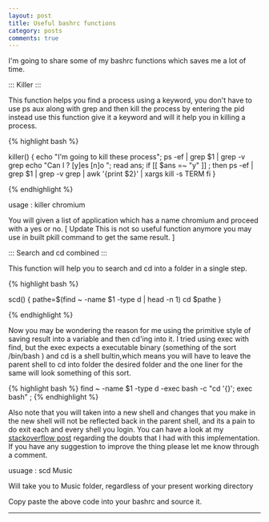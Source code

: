 ```yaml
---
layout: post
title: Useful bashrc functions  
category: posts
comments: true
---
```



I'm going to share some of my bashrc functions which saves me a lot of time.

::: Killer :::

This function helps you find a process using a keyword, you don't have to use ps aux along with grep and then kill the process by entering the pid instead use this function give it a keyword and will it help you in killing a process.

{% highlight bash %}


killer() { 
echo "I'm going to kill these process";
ps -ef | grep $1 | grep -v grep
echo "Can I ? [y]es [n]o ";
read ans;
if [[ $ans =~ "y" ]] ;
then 
    ps -ef | grep  $1  | grep -v grep | awk '{print $2}' | xargs kill -s TERM 
fi 
}


{% endhighlight %}

usage : killer chromium

You will given a list of application which has a name chromium and proceed with a yes or no.
[ Update  This is not so useful function anymore you may use in built pkill command to get the same result. ]

::: Search and cd combined :::

This function will help you to search and cd into a folder in a single step.

{% highlight bash %}

scd() {
    pathe=$(find ~ -name $1 -type d | head -n 1)
    cd $pathe
}

{% endhighlight %}

Now you may be wondering the reason for me using the primitive style of saving result into a variable and then cd'ing into it.
I tried using exec with find, but the exec expects a executable binary (something of the sort /bin/bash ) and cd is a shell bultin,which means you will have to leave the parent shell to cd into folder the desired folder and the one liner for the same will look something of this sort.

{% highlight bash %}
find ~ -name $1 -type d -exec bash -c "cd '{}'; exec bash" \;
{% endhighlight %}

Also note that you will taken into a new shell and changes that you make in the new shell will not be reflected back in the parent shell, and its a pain to do exit each and every shell you login.
You can have a look at my [stackoverflow post](http://stackoverflow.com/questions/17248568/a-shell-script-to-find-and-cd-into-a-folder-taking-a-folder-name-as-argument-in) regarding the doubts that I had with this implementation.
If you have any suggestion to improve the thing please let me know through a comment.

usuage : scd Music

Will take you to Music folder, regardless of your present working directory

Copy paste the above code into your bashrc and source it.


---
[jekyll]: https://github.com/mojombo/jekyll
[zh]: http://sudev.github.com
[twitter]: https://twitter.com/sudev
